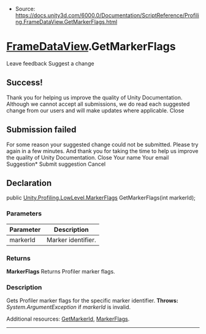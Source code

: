 * Source: https://docs.unity3d.com/6000.0/Documentation/ScriptReference/Profiling.FrameDataView.GetMarkerFlags.html

#  [FrameDataView](https://docs.unity3d.com/6000.0/Documentation/ScriptReference/Profiling.FrameDataView.html).GetMarkerFlags
Leave feedback
Suggest a change
## Success!
Thank you for helping us improve the quality of Unity Documentation. Although we cannot accept all submissions, we do read each suggested change from our users and will make updates where applicable.
Close
## Submission failed
For some reason your suggested change could not be submitted. Please <a>try again</a> in a few minutes. And thank you for taking the time to help us improve the quality of Unity Documentation.
Close
Your name Your email Suggestion* Submit suggestion
Cancel
## Declaration
public [Unity.Profiling.LowLevel.MarkerFlags](https://docs.unity3d.com/6000.0/Documentation/ScriptReference/Unity.Profiling.LowLevel.MarkerFlags.html) GetMarkerFlags(int markerId); 
### Parameters
Parameter | Description  
---|---  
markerId | Marker identifier.  
### Returns
**MarkerFlags** Returns Profiler marker flags. 
### Description
Gets Profiler marker flags for the specific marker identifier.
**Throws:**   
_System.ArgumentException_ if _markerId_ is invalid.  
  
Additional resources: [GetMarkerId](https://docs.unity3d.com/6000.0/Documentation/ScriptReference/Profiling.FrameDataView.GetMarkerId.html), [MarkerFlags](https://docs.unity3d.com/6000.0/Documentation/ScriptReference/Unity.Profiling.LowLevel.MarkerFlags.html).
* * *
